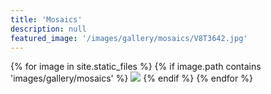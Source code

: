 ```yaml
---
title: 'Mosaics'
description: null
featured_image: '/images/gallery/mosaics/V8T3642.jpg'
---
```


<div class="gallery" data-columns="3">
    {% for image in site.static_files %}
        {% if image.path contains 'images/gallery/mosaics' %}
            <img src="{{ image.path }}">
        {% endif %}
    {% endfor %}
</div>